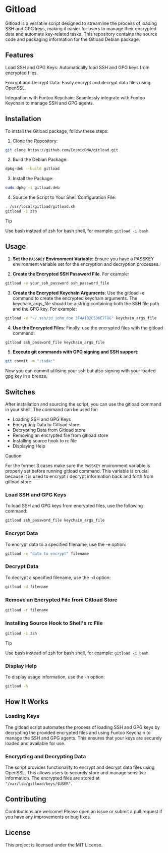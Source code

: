 # Gitload
Gitload is a versatile script designed to streamline the process of loading SSH and GPG keys, making it easier for users to manage their encrypted data and automate key-related tasks. This repository contains the source code and packaging information for the Gitload Debian package.

## Features
Load SSH and GPG Keys: Automatically load SSH and GPG keys from encrypted files.

Encrypt and Decrypt Data: Easily encrypt and decrypt data files using OpenSSL.

Integration with Funtoo Keychain: Seamlessly integrate with Funtoo Keychain to manage SSH and GPG agents.

## Installation
To install the Gitload package, follow these steps:

1. Clone the Repository:

```sh
git clone https://github.com/CosmicDNA/gitload.git
```

2. Build the Debian Package:

```sh
dpkg-deb --build gitload
```

3. Install the Package:

```sh
sudo dpkg -i gitload.deb
```

4. Source the Script to Your Shell Configuration File:

```sh
. /usr/local/gitload/gitload.sh
gitload -i zsh
```

> [!TIP]
> Use bash instead of zsh for bash shell, for example: `gitload -i bash`.

## Usage

1. **Set the `PASSKEY` Environment Variable**: Ensure you have a PASSKEY environment variable set for the encryption and decryption processes.

2. **Create the Encrypted SSH Password File**. For example:

```sh
gitload -e your_ssh_password ssh_password_file
```

3. **Create the Encrypted Keychain Arguments**: Use the gitload -e command to create the encrypted keychain arguments. The keychain_args_file should be a string containing both the SSH file path and the GPG key. For example:

```sh
gitload -e "~/.ssh/id_john_doe 3F4A1B2C5D6E7F8G" keychain_args_file
```

4. **Use the Encrypted Files**: Finally, use the encrypted files with the gitload command:

```sh
gitload ssh_password_file keychain_args_file
```

5. **Execute git commands with GPG signing and SSH support**:

```sh
git commit -m ":tada:"
```

Now you can commit utilising your ssh but also signing with your loaded gpg key in a breeze.

## Switches
After installation and sourcing the script, you can use the gitload command in your shell. The command can be used for:

- Loading SSH and GPG Keys
- Encrypting Data to Gitload store
- Decrypting Data from Gitload store
- Removing an encrypted file from gitload store
- Installing source hook to rc file
- Displaying Help

> [!CAUTION]
> For the former 3 cases make sure the `PASSKEY` environment variable is properly set before running gitload command. This variable is crucial because it is used to encrypt / decrypt information back and forth from gitload store.

### Load SSH and GPG Keys
To load SSH and GPG keys from encrypted files, use the following command:

```sh
gitload ssh_password_file keychain_args_file
```

### Encrypt Data
To encrypt data to a specified filename, use the -e option:

```sh
gitload -e "data to encrypt" filename
```

### Decrypt Data
To decrypt a specified filename, use the -d option:

```sh
gitload -d filename
```

### Remove an Encrypted File from Gitload Store

```sh
gitload -r filename
```

### Installing Source Hook to Shell's rc File

```sh
gitload -i zsh
```

> [!TIP]
> Use bash instead of zsh for bash shell, for example: `gitload -i bash`.

### Display Help
To display usage information, use the -h option:

```sh
gitload -h
```

## How It Works

### Loading Keys
The gitload script automates the process of loading SSH and GPG keys by decrypting the provided encrypted files and using Funtoo Keychain to manage the SSH and GPG agents. This ensures that your keys are securely loaded and available for use.

### Encrypting and Decrypting Data
The script provides functionality to encrypt and decrypt data files using OpenSSL. This allows users to securely store and manage sensitive information. The encrypted files are stored at `"/var/lib/gitload/keys/$USER"`.

## Contributing
Contributions are welcome! Please open an issue or submit a pull request if you have any improvements or bug fixes.

## License
This project is licensed under the MIT License.